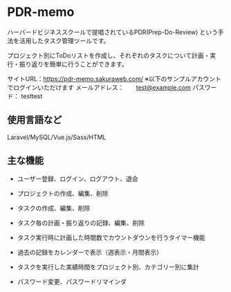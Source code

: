 # PDR-memo

ハーバードビジネススクールで提唱されているPDR(Prep-Do-Review) という手法を活用したタスク管理ツールです。

プロジェクト別にToDoリストを作成し、それぞれのタスクについて計画・実行・振り返りを簡単に行うことができます。

サイトURL：https://pdr-memo.sakuraweb.com/
  ※以下のサンプルアカウントでログインいただけます
    メールアドレス：　　test@example.com
    パスワード：    testtest

## 使用言語など

Laravel/MySQL/Vue.js/Sass/HTML

## 主な機能

- ユーザー登録、ログイン、ログアウト、退会

- プロジェクトの作成、編集、削除

- タスクの作成、編集、削除

- タスク毎の計画・振り返りの記録、編集、削除

- タスク実行時に計画した時間数でカウントダウンを行うタイマー機能

- 過去の記録をカレンダーで表示（週表示・月間表示）

- タスクを実行した実績時間をプロジェクト別、カテゴリー別に集計

- パスワード変更、パスワードリマインダ

